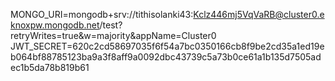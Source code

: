 MONGO_URI=mongodb+srv://tithisolanki43:Kclz446mj5VqVaRB@cluster0.eknoxpw.mongodb.net/test?retryWrites=true&w=majority&appName=Cluster0
JWT_SECRET=620c2cd58697035f6f54a7bc0350166cb8f9be2cd35a1ed19eb064bf88785123ba9a3f8aff9a0092dbc43739c5a73b0ce61a1b135d7505adec1b5da78b819b61